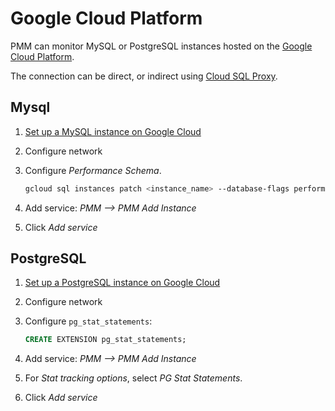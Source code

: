 # Google Cloud Platform

PMM can monitor MySQL or PostgreSQL instances hosted on the [Google Cloud Platform][GOOGLE_CLOUD].

The connection can be direct, or indirect using [Cloud SQL Proxy][GOOGLE_CLOUD_SQL_PROXY].


## Mysql

1. [Set up a MySQL instance on Google Cloud][GOOGLE_CLOUD_MYSQL]

2. Configure network

3. Configure *Performance Schema*.

	```sh
	gcloud sql instances patch <instance_name> --database-flags performance_schema=on
	```

4. Add service: *PMM --> PMM Add Instance*

5. Click *Add service*

<!--
pmm-admin add ?
-->

## PostgreSQL

1. [Set up a PostgreSQL instance on Google Cloud][GOOGLE_CLOUD_POSTGRESQL]

2. Configure network

3. Configure `pg_stat_statements`:

	```sql
	CREATE EXTENSION pg_stat_statements;
	```

<!--
Why not pg_stat_monitor?
-->


4. Add service: *PMM --> PMM Add Instance*

5. For *Stat tracking options*, select *PG Stat Statements*.

6. Click *Add service*


[GOOGLE_CLOUD_SQL]: https://cloud.google.com/sql
[GOOGLE_CLOUD]: https://cloud.google.com/
[GOOGLE_CLOUD_MYSQL]: https://cloud.google.com/sql/docs/mysql/quickstart
[GOOGLE_CLOUD_POSTGRESQL]: https://cloud.google.com/sql/docs/postgres/quickstart
[GOOGLE_CLOUD_SQL_PROXY]: https://cloud.google.com/sql/docs/mysql/connect-overview#cloud_sql_proxy

